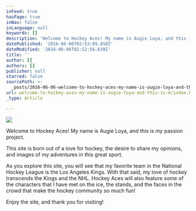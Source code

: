 ```yaml
---
inFeed: true
hasPage: true
inNav: false
inLanguage: null
keywords: []
description: 'Welcome to Hockey Aces! My name is Augie Loya, and this is my passion project.'
datePublished: '2016-06-06T02:53:09.858Z'
dateModified: '2016-06-06T02:52:56.639Z'
title: ''
author: []
authors: []
publisher: null
starred: false
sourcePath: >-
  _posts/2016-06-06-welcome-to-hockey-aces-my-name-is-augie-loya-and-this-is-m.md
url: welcome-to-hockey-aces-my-name-is-augie-loya-and-this-is-m/index.html
_type: Article

---
```

![](https://the-grid-user-content.s3-us-west-2.amazonaws.com/41d696c4-c885-4e5a-9ac3-9564513d1ffb.png)

Welcome to Hockey Aces! My name is Augie Loya, and this is my passion project.

This site is born out of a love for hockey, the desire to share my opinions, and images of my adventures in this great sport. 

As you explore this site, you will see that my favorite team in the National Hockey League is the Los Angeles Kings. With that said, my love of hockey transcends the Kings and the NHL. Hockey Aces will also feature some of the characters that I have met on the ice, the stands, and the faces in the crowd that make the hockey community so much fun!

Enjoy the site, and thank you for visiting!